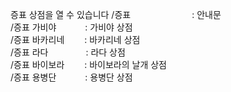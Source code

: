 증표 상점을 열 수 있습니다
/증표　　　　　　　: 안내문  
/증표 가비야　　　 : 가비야 상점  
/증표 바카리네　　 : 바카리네 상점  
/증표 라다　　　　 : 라다 상점  
/증표 바이보라　　 : 바이보라의 날개 상점  
/증표 용병단　　　 : 용병단 상점  